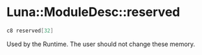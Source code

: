 # Luna::ModuleDesc::reserved

```c++
c8 reserved[32]
```

Used by the Runtime. The user should not change these memory. 

